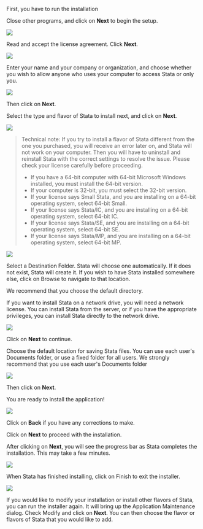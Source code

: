 First, you have to run the installation

Close other programs, and click on **Next** to begin the setup.

![](https://www.stata.com/install-guide/i/stata-14-setup-screen1.png)

Read and accept the license agreement. Click **Next**.

![](https://www.stata.com/install-guide/i/stata-14-setup-screen2.png)

Enter your name and your company or organization, and choose whether you wish to allow anyone who uses your computer to access Stata or only you.

![](https://www.stata.com/install-guide/i/stata-14-setup-screen3.png)

Then click on **Next**.

Select the type and flavor of Stata to install next, and click on **Next**.

![](https://www.stata.com/install-guide/i/select-executable.png)

> Technical note: If you try to install a flavor of Stata different from the one you purchased, you will receive an error later on, and Stata will not work on your computer. Then you will have to uninstall and reinstall Stata with the correct settings to resolve the issue.
> Please check your license carefully before proceeding.
> - If you have a 64-bit computer with 64-bit Microsoft Windows installed, you must install the 64-bit version.
> - If your computer is 32-bit, you must select the 32-bit version.
> - If your license says Small Stata, and you are installing on a 64-bit operating system, select 64-bit Small.
> - If your license says Stata/IC, and you are installing on a 64-bit operating system, select 64-bit IC.
> - If your license says Stata/SE, and you are installing on a 64-bit operating system, select 64-bit SE.
> - If your license says Stata/MP, and you are installing on a 64-bit operating system, select 64-bit MP.

![](https://www.stata.com/install-guide/i/license-and-activation-key.png)

Select a Destination Folder. Stata will choose one automatically. If it does not exist, Stata will create it. If you wish to have Stata installed somewhere else, click on Browse to navigate to that location.

We recommend that you choose the default directory.

If you want to install Stata on a network drive, you will need a network license. You can install Stata from the server, or if you have the appropriate privileges, you can install Stata directly to the network drive.

![](https://www.stata.com/install-guide/i/stata-14-setup-screen5.png)

Click on **Next** to continue.

Choose the default location for saving Stata files. You can use each user's Documents folder, or use a fixed folder for all users. We strongly recommend that you use each user's Documents folder

![](https://www.stata.com/install-guide/i/stata-14-setup-screen6.png)

Then click on **Next**.

You are ready to install the application!

![](https://www.stata.com/install-guide/i/stata-14-setup-screen.png)

Click on **Back** if you have any corrections to make.

Click on **Next** to proceed with the installation.

After clicking on **Next**, you will see the progress bar as Stata completes the installation. This may take a few minutes.

![](https://www.stata.com/install-guide/i/stata-14-setup-its-installing.png)

When Stata has finished installing, click on Finish to exit the installer.

![](https://www.stata.com/install-guide/i/stata-14-setup-finish.png)

If you would like to modify your installation or install other flavors of Stata, you can run the installer again. It will bring up the Application Maintenance dialog. Check Modify and click on **Next**. You can then choose the flavor or flavors of Stata that you would like to add.